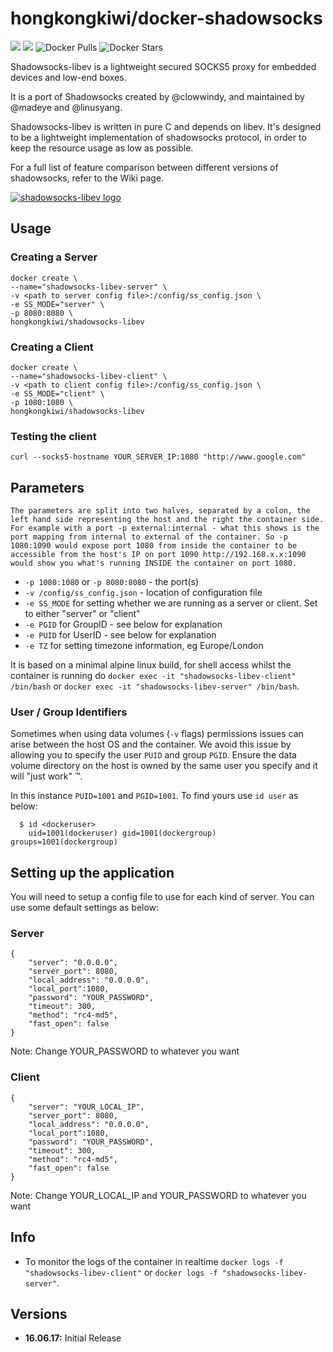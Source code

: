 # hongkongkiwi/docker-shadowsocks
![](https://images.microbadger.com/badges/version/hongkongkiwi/shadowsocks-libev.svg)
![](https://images.microbadger.com/badges/image/hongkongkiwi/shadowsocks-libev.svg)
![Docker Pulls](https://img.shields.io/docker/pulls/hongkongkiwi/shadowsocks-libev.svg)
![Docker Stars](https://img.shields.io/docker/stars/hongkongkiwi/shadowsocks-libev.svg)

Shadowsocks-libev is a lightweight secured SOCKS5 proxy for embedded devices and low-end boxes.

It is a port of Shadowsocks created by @clowwindy, and maintained by @madeye and @linusyang.

Shadowsocks-libev is written in pure C and depends on libev. It's designed to be a lightweight implementation of shadowsocks protocol, in order to keep the resource usage as low as possible.

For a full list of feature comparison between different versions of shadowsocks, refer to the Wiki page.

[![shadowsocks-libev logo](https://gaukas.wang/wp-content/uploads/2015/11/Shadowsocks.png)](https://github.com/shadowsocks/shadowsocks-libev)

## Usage

### Creating a Server
```
docker create \
--name="shadowsocks-libev-server" \
-v <path to server config file>:/config/ss_config.json \
-e SS_MODE="server" \
-p 8080:8080 \
hongkongkiwi/shadowsocks-libev
```

### Creating a Client
```
docker create \
--name="shadowsocks-libev-client" \
-v <path to client config file>:/config/ss_config.json \
-e SS_MODE="client" \
-p 1080:1080 \
hongkongkiwi/shadowsocks-libev
```

### Testing the client
```
curl --socks5-hostname YOUR_SERVER_IP:1080 "http://www.google.com"
```

## Parameters

`The parameters are split into two halves, separated by a colon, the left hand side representing the host and the right the container side.
For example with a port -p external:internal - what this shows is the port mapping from internal to external of the container.
So -p 1080:1090 would expose port 1080 from inside the container to be accessible from the host's IP on port 1090
http://192.168.x.x:1090 would show you what's running INSIDE the container on port 1080.`


* `-p 1080:1080` or `-p 8080:8080` - the port(s)
* `-v /config/ss_config.json` - location of configuration file
* `-e SS_MODE` for setting whether we are running as a server or client. Set to either "server" or "client"
* `-e PGID` for GroupID - see below for explanation
* `-e PUID` for UserID - see below for explanation
* `-e TZ` for setting timezone information, eg Europe/London

It is based on a minimal alpine linux build, for shell access whilst the container is running do `docker exec -it "shadowsocks-libev-client" /bin/bash` or `docker exec -it "shadowsocks-libev-server" /bin/bash`.

### User / Group Identifiers

Sometimes when using data volumes (`-v` flags) permissions issues can arise between the host OS and the container. We avoid this issue by allowing you to specify the user `PUID` and group `PGID`. Ensure the data volume directory on the host is owned by the same user you specify and it will "just work" ™.

In this instance `PUID=1001` and `PGID=1001`. To find yours use `id user` as below:

```
  $ id <dockeruser>
    uid=1001(dockeruser) gid=1001(dockergroup) groups=1001(dockergroup)
```

## Setting up the application

You will need to setup a config file to use for each kind of server. You can use some default settings as below:


### Server
```
{
    "server": "0.0.0.0",
    "server_port": 8080,
    "local_address": "0.0.0.0",
    "local_port":1080,
    "password": "YOUR_PASSWORD",
    "timeout": 300,
    "method": "rc4-md5",
    "fast_open": false
}
```
Note: Change YOUR_PASSWORD to whatever you want

### Client
```
{
    "server": "YOUR_LOCAL_IP",
    "server_port": 8080,
    "local_address": "0.0.0.0",
    "local_port":1080,
    "password": "YOUR_PASSWORD",
    "timeout": 300,
    "method": "rc4-md5",
    "fast_open": false
}
```
Note: Change YOUR_LOCAL_IP and YOUR_PASSWORD to whatever you want

## Info

* To monitor the logs of the container in realtime `docker logs -f "shadowsocks-libev-client"` or `docker logs -f "shadowsocks-libev-server"`.

## Versions

+ **16.06.17:** Initial Release
